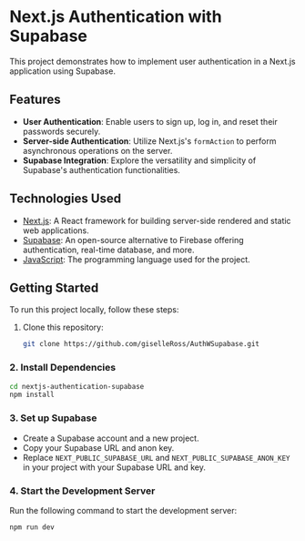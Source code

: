 # Next.js Authentication with Supabase

This project demonstrates how to implement user authentication in a Next.js application using Supabase.

## Features

- **User Authentication**: Enable users to sign up, log in, and reset their passwords securely.
- **Server-side Authentication**: Utilize Next.js's `formAction` to perform asynchronous operations on the server.
- **Supabase Integration**: Explore the versatility and simplicity of Supabase's authentication functionalities.

## Technologies Used

- [Next.js](https://nextjs.org/): A React framework for building server-side rendered and static web applications.
- [Supabase](https://supabase.io/): An open-source alternative to Firebase offering authentication, real-time database, and more.
- [JavaScript](https://www.javascript.com/): The programming language used for the project.

## Getting Started

To run this project locally, follow these steps:

1. Clone this repository:

   ```bash
   git clone https://github.com/giselleRoss/AuthWSupabase.git

### 2. Install Dependencies

```bash
cd nextjs-authentication-supabase
npm install
```

### 3. Set up Supabase

- Create a Supabase account and a new project.
- Copy your Supabase URL and anon key.
- Replace `NEXT_PUBLIC_SUPABASE_URL` and `NEXT_PUBLIC_SUPABASE_ANON_KEY` in your project with your Supabase URL and key.

### 4. Start the Development Server

Run the following command to start the development server:

```bash
npm run dev
```


